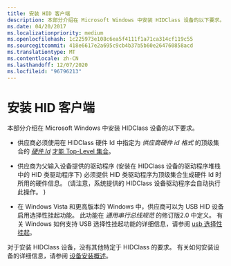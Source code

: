 ```yaml
---
title: 安装 HID 客户端
description: 本部分介绍在 Microsoft Windows 中安装 HIDClass 设备的以下要求。
ms.date: 04/20/2017
ms.localizationpriority: medium
ms.openlocfilehash: 1c225973e108c6ea5f4111f1a71ca314cf119c55
ms.sourcegitcommit: 418e6617e2a695c9cb4b37b5b60e264760858acd
ms.translationtype: MT
ms.contentlocale: zh-CN
ms.lasthandoff: 12/07/2020
ms.locfileid: "96796213"
---
```

# <a name="installing-hid-clients"></a>安装 HID 客户端


本部分介绍在 Microsoft Windows 中安装 HIDClass 设备的以下要求。

-   供应商必须使用在 HIDClass 硬件 Id 中指定为 *供应商硬件 id 格式* 的顶级集合的 [*硬件 Id*](../install/hardware-ids.md) [才能 Top-Level 集合](hidclass-hardware-ids-for-top-level-collections.md)。

-   供应商为父输入设备提供的驱动程序 (安装在 HIDClass 设备的驱动程序堆栈中的 HID 类驱动程序下) 必须提供 HID 类驱动程序为顶级集合生成硬件 Id 时所用的硬件信息。  (请注意，系统提供的 HIDClass 设备驱动程序会自动执行此操作。 ) 

-   在 Windows Vista 和更高版本的 Windows 中，供应商可以为 USB HID 设备启用选择性挂起功能。 此功能在 *通用串行总线规范* 的修订版2.0 中定义。 有关 Windows 如何支持 USB 选择性挂起功能的详细信息，请参阅 [usb 选择性挂起](../usbcon/usb-selective-suspend.md)。

对于安装 HIDClass 设备，没有其他特定于 HIDClass 的要求。 有关如何安装设备的详细信息，请参阅 [设备安装概述](../install/overview-of-device-and-driver-installation.md)。

 

